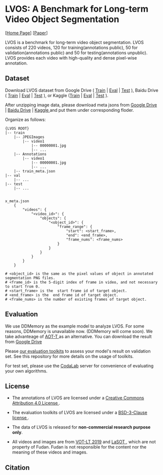 # LVOS: A Benchmark for Long-term Video Object Segmentation

[<a href="https://lingyihongfd.github.io/lvos.github.io/">Home Page</a>] [<a href="https://arxiv.org/abs/2211.10181">Paper</a>]

LVOS is a benchmark for long-term video object segmentation. LVOS consists of 220 videos, 120 for training(annotations public), 50 for validation(annotations public) and 50 for testing(annotations unpublic). LVOS provides each video with high-quality and dense pixel-wise annotation.

## Dataset

Download LVOS dataset from Google Drive ( <a href="https://drive.google.com/file/d/1pdA1Y7-VE4coj6yacya-kolZs6hKuQpS/view?usp=share_link">Train</a> | <a href="https://drive.google.com/file/d/1msjV2AAKROc-UsXh8lUic2gQpsLKfjQ0/view?usp=share_link">Eval</a> | <a href="https://drive.google.com/file/d/1zp8uqiby3o-2jSjZOqQx4ILh-LLqTz-0/view?usp=share_link"> Test</a> ), Baidu Drive ( <a href="https://pan.baidu.com/s/1DUB27_fJO1iNmRfTYjjLkw?pwd=nff5">Train</a> | <a href="https://pan.baidu.com/s/1XAuBUvD2GFcbavVQyzgpdg?pwd=y1kr">Eval</a> | <a href="https://pan.baidu.com/s/1ObwZPfr2brPCmJ9MV89Neg?pwd=awlh">Test</a> ), or Kaggle (<a href="https://www.kaggle.com/datasets/lingyihong/longterm-vos?select=Test">Train</a> | <a href="https://www.kaggle.com/datasets/lingyihong/longterm-vos?select=Test">Eval</a> | <a href="https://www.kaggle.com/datasets/lingyihong/longterm-vos?select=Test">Test</a> ).

After unzipping image data, please download meta jsons from <a href="https://drive.google.com/drive/folders/1fOwGggoYNm_GkZIxs68ptHLk4JNF4Ebq?usp=share_link"> Google Drive </a> | <a href="https://pan.baidu.com/s/1_nrMI1cg0X8pt6_GTsRt-w?pwd=osrv"> Baidu Drive</a> | <a href="https://www.kaggle.com/datasets/lingyihong/longterm-vos?select=Test"> Kaggle </a> and put them under corresponding floder.



Organize as follows:

```
{LVOS ROOT}
|-- train
    |-- JPEGImages
        |-- video1
            |-- 00000001.jpg
            |-- ...
    |-- Annotations
        |-- video1
            |-- 00000001.jpg
            |-- ...
    |-- train_meta.json
|-- val
    |-- ...
|-- test
    |-- ...


x_meta.json
    {
        "videos": {
            "<video_id>": {
                "objects": {
                    "<object_id>": {
                        "frame_range": {
                            "start": <start_frame>,
                            "end": <end_frame>,
                            "frame_nums": <frame_nums>
                        }
                    }
                }
            }
        }
    }

# <object_id> is the same as the pixel values of object in annotated segmentation PNG files.
# <frame_id> is the 5-digit index of frame in video, and not necessary to start from 0.
# <start_frame> is the  start frame id of target object.
# <end_frame> is the  end frame id of target object.
# <frame_nums> is the number of existing frames of target object.
```

## Evaluation

We use DDMemory as the example model to analyze LVOS. For some reasons, DDMemory is unavailable now. (DDMemory will come soon). We take advanteage of <a href="https://github.com/yoxu515/aot-benchmark" target="_blank"> AOT-T </a> as an alternative. You can download the result from <a href="https://drive.google.com/drive/folders/1bGbyNUdbvmQBBezVv_3Fp-5LITMsY2EG?usp=share_link"> Google Drive </a>

Please <a href="https://github.com/LingyiHongfd/lvos-evaluation">our evaluation toolkits</a> to assess your model's result on validation set. See this repository for more details on the usage of toolkits.

For test set, please use the <a href="https://github.com/LingyiHongfd/LVOS">CodaLab</a> server for convenience of evaluating your own algorithms.

## License

- The annotations of LVOS are licensed under a <a href="https://creativecommons.org/licenses/by/4.0/"> Creative Commons Attribution 4.0 License </a>.

* The evaluation toolkits of LVOS are licensed under a <a href="https://github.com/LingyiHongfd/LVOS/blob/main/LICENSE"> BSD-3-Clause license </a>.

- The data of LVOS is released for <strong>non-commercial research purpose only</strong>.

* All videos and images are from <a href="https://votchallenge.net/vot2019/results.html">VOT-LT 2019</a> and <a href="http://vision.cs.stonybrook.edu/~lasot/">LaSOT </a>, which are not property of Fudan. Fudan is not responsible for the content nor the meaning of these videos and images.

## Citation
